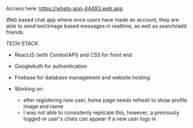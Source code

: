 Access here: https://whats-app-44493.web.app

Web based chat app where once users have made an account, they are able to send text/image based messages in realtime, as well as search/add friends. 

TECH STACK:
- ReactJS (with ContextAPI) and CSS for front end
- GoogleAuth for authentication 
- Firebase for database management and website hosting


- Working on:
    + after registering new user, home page needs refresh to show profile image and name
    + I was not able to consistenly replicate this, however, a previously logged-in user's chats can appear if a new user logs in
